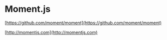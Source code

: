 # Moment.js

[https://github.com/moment/moment](https://github.com/moment/moment)

[http://momentjs.com](http://momentjs.com)
